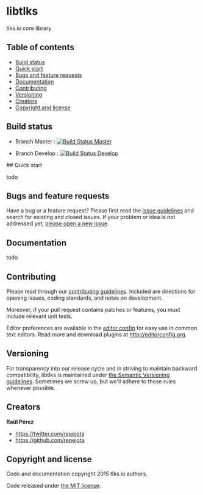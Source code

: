 libtlks
=======

tlks.io core library

## Table of contents

- [Build status](#build-status)
- [Quick start](#quick-start)
- [Bugs and feature requests](#bugs-and-feature-requests)
- [Documentation](#documentation)
- [Contributing](#contributing)
- [Versioning](#versioning)
- [Creators](#creators)
- [Copyright and license](#copyright-and-license)

## Build status

* Branch Master : [![Build Status Master](https://travis-ci.org/tlksio/libtlks.svg?branch=master)](https://travis-ci.org/tlksio/libtlks)

* Branch Develop : [![Build Status Develop](https://travis-ci.org/tlksio/libtlks.svg?branch=develop)](https://travis-ci.org/tlksio/libtlks)

## Quick start

todo

## Bugs and feature requests

Have a bug or a feature request? Please first read the
[issue guidelines](https://github.com/tlksio/libtlks/blob/master/CONTRIBUTING.md#using-the-issue-tracker)
and search for existing and closed issues. If your problem or idea is not
addressed yet,
[please open a new issue](https://github.com/tlksio/libtlks/issues/new).

## Documentation

todo

## Contributing

Please read through our
[contributing guidelines](https://github.com/tlksio/libtlks/blob/master/CONTRIBUTING.md).
Included are directions for opening issues, coding standards, and notes on
development.

Moreover, if your pull request contains patches or features, you must include
relevant unit tests.

Editor preferences are available in the
[editor config](https://github.com/tlksio/libtlks/blob/master/.editorconfig)
for easy use in common text editors. Read more and download plugins at
<http://editorconfig.org>.

## Versioning

For transparency into our release cycle and in striving to maintain backward
compatibility, libtlks is maintained under
[the Semantic Versioning guidelines](http://semver.org/). Sometimes we screw
up, but we'll adhere to those rules whenever possible.

## Creators

**Raül Pérez**

- <https://twitter.com/repejota>
- <https://github.com/repejota>

## Copyright and license

Code and documentation copyright 2015 tlks.io authors.

Code released under
[the MIT license](https://github.com/tlksio/libtlks/blob/master/LICENSE).